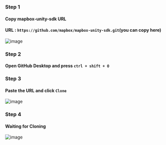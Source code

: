 ### Step 1 
#### Copy mapbox-unity-sdk URL
#### URL : `https://github.com/mapbox/mapbox-unity-sdk.git`(you can copy here)
![image](https://user-images.githubusercontent.com/38349902/41905214-18619e76-796d-11e8-852c-451d5dc29093.png)

### Step 2 
#### Open GitHub Desktop and press `ctrl + shift + O`

### Step 3 
#### Paste the URL and click `Clone`
![image](https://user-images.githubusercontent.com/38349902/41905409-a952e890-796d-11e8-824c-af1906f6dcd4.png)

### Step 4
#### Waiting for Cloning
![image](https://user-images.githubusercontent.com/38349902/41905744-a07dd8e6-796e-11e8-90ea-8a58c637e28f.png)


